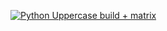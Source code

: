 [![Python Uppercase build + matrix](https://github.com/Explotion80/gitactions-01/actions/workflows/python-uppercase-build.yml/badge.svg)](https://github.com/Explotion80/gitactions-01/actions/workflows/python-uppercase-build.yml)
